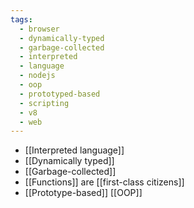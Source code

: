 ```yaml
---
tags:
  - browser
  - dynamically-typed
  - garbage-collected
  - interpreted
  - language
  - nodejs
  - oop
  - prototyped-based
  - scripting
  - v8
  - web
---
```


- [[Interpreted language]]
- [[Dynamically typed]]
- [[Garbage-collected]]
- [[Functions]] are [[first-class citizens]]
- [[Prototype-based]] [[OOP]]